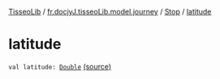 [TisseoLib](../../index.md) / [fr.docjyJ.tisseoLib.model.journey](../index.md) / [Stop](index.md) / [latitude](./latitude.md)

# latitude

`val latitude: `[`Double`](https://kotlinlang.org/api/latest/jvm/stdlib/kotlin/-double/index.html) [(source)](https://github.com/docjyj/tisseoLib/tree/master/src/main/kotlin/fr/docjyJ/tisseoLib/model/journey/Stop.kt#L19)